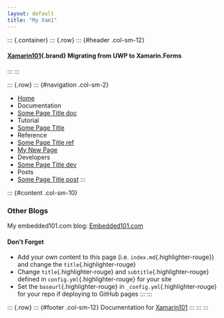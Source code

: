 ```yaml
---
layout: default
title: "My Xam1"
---
```



::: {.container}
::: {.row}
::: {#header .col-sm-12}
#### [Xamarin101](/){.brand} Migrating from UWP to Xamarin.Forms
:::
:::

::: {.row}
::: {#navigation .col-sm-2}
-   [Home](/)
-   Documentation
-   [Some Page Title doc](/doc/some-page-title-doc.html)
-   Tutorial
-   [Some Page Title](/tut/tut.html)
-   Reference
-   [Some Page Title ref](/ref/some-page-title-ref.html)
-   [My New Page](/ref/my-new-page.html)
-   Developers
-   [Some Page Title dev](/dev/some-page-title-dev.html)
-   Posts
-   [Some Page Title post](/post/some-page-title-post.html)
:::

::: {#content .col-sm-10}
### Other Blogs

My embedded101.com blog:
[Embedded101.com](http://embedded101.com/Blogs/David-Jones)

#### Don't Forget

-   Add your own content to this page (i.e.
    `index.md`{.highlighter-rouge}) and change the
    `title`{.highlighter-rouge}
-   Change `title`{.highlighter-rouge} and
    `subtitle`{.highlighter-rouge} defined in
    `config.yml`{.highlighter-rouge} for your site
-   Set the `baseurl`{.highlighter-rouge} in
    `_config.yml`{.highlighter-rouge} for your repo if deploying to
    GitHub pages
:::
:::

::: {.row}
::: {#footer .col-sm-12}
Documentation for
[Xamarin101](https://github.com/bruth/jekyll-docs-template)
:::
:::
:::
